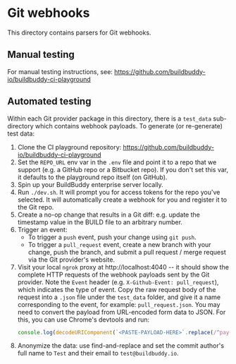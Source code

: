 # Git webhooks

This directory contains parsers for Git webhooks.

## Manual testing

For manual testing instructions, see:
https://github.com/buildbuddy-io/buildbuddy-ci-playground

## Automated testing

Within each Git provider package in this directory, there is a `test_data` sub-directory
which contains webhook payloads. To generate (or re-generate) test data:

<!-- TODO: push the playground repo to other Git hosts and simplify these steps -->

1. Clone the CI playground repository: https://github.com/buildbuddy-io/buildbuddy-ci-playground
2. Set the `REPO_URL` env var in the `.env` file and point it to a repo that we support
   (e.g. a GitHub repo or a Bitbucket repo). If you don't set this var, it defaults to the
   playground repo itself (on GitHub).
3. Spin up your BuildBuddy enterprise server locally.
4. Run `./dev.sh`. It will prompt you for access tokens for the repo you've selected. It will
   automatically create a webhook for you and register it to the Git repo.
5. Create a no-op change that results in a Git diff: e.g. update the timestamp value in the BUILD
   file to an arbitrary number.
6. Trigger an event:
   - To trigger a `push` event, push your change using `git push`.
   - To trigger a `pull_request` event, create a new branch with your change, push the branch,
     and submit a pull request / merge request via the Git provider's website.
7. Visit your local `ngrok` proxy at http://localhost:4040 -- it should show the complete HTTP
   requests of the webhook payloads sent by the Git provider. Note the `Event` header (e.g.
   `X-Github-Event: pull_request`), which indicates the type of event. Copy the raw request body of
   the request into a `.json` file under the `test_data` folder, and give it a name corresponding
   to the event, for example: `pull_request.json`. You may need to convert the payload from
   URL-encoded form data to JSON. For this, you can use Chrome's devtools and run:
   ```js
   console.log(decodeURIComponent(`<PASTE-PAYLOAD-HERE>`.replace(/^payload=/, "")));
   ```
8. Anonymize the data: use find-and-replace and set the commit author's full name to `Test` and their
   email to `test@buildbuddy.io`.

